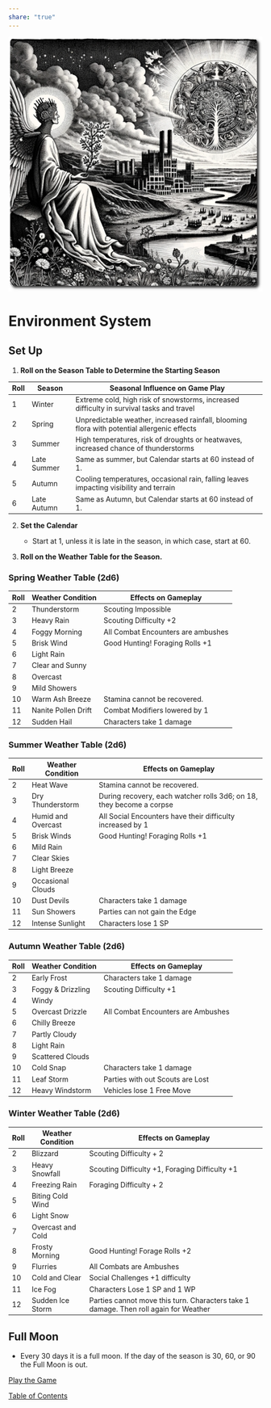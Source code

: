 ```yaml
---  
share: "true"  
---  
```

  
  
![environment-system](./environment-system.png)  
  
# Environment System  
  
## Set Up  
  
1. **Roll on the Season Table to Determine the Starting Season**  
  
| Roll | Season | Seasonal Influence on Game Play |  
| ---- | ---- | ---- |  
| 1 | Winter | Extreme cold, high risk of snowstorms, increased difficulty in survival tasks and travel |  
| 2 | Spring | Unpredictable weather, increased rainfall, blooming flora with potential allergenic effects |  
| 3 | Summer | High temperatures, risk of droughts or heatwaves, increased chance of thunderstorms |  
| 4 | Late Summer | Same as summer, but Calendar starts at 60 instead of 1. |  
| 5 | Autumn | Cooling temperatures, occasional rain, falling leaves impacting visibility and terrain |  
| 6 | Late Autumn | Same as Autumn, but Calendar starts at 60 instead of 1. |  
  
2. **Set the Calendar**  
   - Start at 1, unless it is late in the season, in which case, start at 60.  
  
3. **Roll on the Weather Table for the Season.**  
  
### Spring Weather Table (2d6)  
  
   | Roll | Weather Condition | Effects on Gameplay                       |  
   |------|-------------------|-------------------------------------------|  
   | 2    | Thunderstorm      | Scouting Impossible                       |  
   | 3    | Heavy Rain        | Scouting Difficulty +2                    |  
   | 4    | Foggy Morning     | All Combat Encounters are ambushes        |  
   | 5    | Brisk Wind        | Good Hunting! Foraging Rolls +1           |  
   | 6    | Light Rain        |                                           |  
   | 7    | Clear and Sunny   |                                           |  
   | 8    | Overcast          |                                           |  
   | 9    | Mild Showers      |          |  
   | 10   | Warm Ash Breeze       | Stamina cannot be recovered.                                           |  
   | 11   | Nanite Pollen Drift| Combat Modifiers lowered by 1            |  
   | 12   | Sudden Hail       | Characters take 1 damage                  |  
  
### Summer Weather Table (2d6)  
  
   | Roll | Weather Condition | Effects on Gameplay                                        |  
   |------|-------------------|------------------------------------------------------------|  
   | 2    | Heat Wave         | Stamina cannot be recovered.       |  
   | 3    | Dry Thunderstorm  | During recovery, each watcher rolls 3d6; on 18, they become a corpse   |  
   | 4    | Humid and Overcast| All Social Encounters have their difficulty increased by 1      |  
   | 5    | Brisk Winds       | Good Hunting! Foraging Rolls +1                            |  
   | 6    | Mild Rain         |                                                            |  
   | 7    | Clear Skies       |                                                            |  
   | 8    | Light Breeze      |                                                            |  
   | 9    | Occasional Clouds |                                                            |  
   | 10   | Dust Devils       | Characters take 1 damage                                   |  
   | 11   | Sun Showers       | Parties can not gain the Edge                          |  
   | 12   | Intense Sunlight  | Characters lose 1 SP                                |  
  
### Autumn Weather Table (2d6)  
  
   | Roll | Weather Condition | Effects on Gameplay                       |  
   |------|-------------------|-------------------------------------------|  
   | 2    | Early Frost       | Characters take 1 damage                  |  
   | 3    | Foggy & Drizzling | Scouting Difficulty +1                    |  
   | 4    | Windy             |                                           |  
   | 5    | Overcast Drizzle  | All Combat Encounters are Ambushes        |  
   | 6    | Chilly Breeze     |                                           |  
   | 7    | Partly Cloudy     |                                           |  
   | 8    | Light Rain        |                                           |  
   | 9    | Scattered Clouds  |                                           |  
   | 10   | Cold Snap         | Characters take 1 damage                  |  
   | 11   | Leaf Storm        | Parties with out Scouts are Lost                                          |  
   | 12   | Heavy Windstorm   | Vehicles lose 1 Free Move                                          |  
  
### Winter Weather Table (2d6)  
  
   | Roll | Weather Condition  | Effects on Gameplay                                        |  
   |------|--------------------|------------------------------------------------------------|  
   | 2    | Blizzard           | Scouting Difficulty + 2        |  
   | 3    | Heavy Snowfall     | Scouting Difficulty +1, Foraging Difficulty +1             |  
   | 4    | Freezing Rain      | Foraging Difficulty + 2                                      |  
   | 5    | Biting Cold Wind   |                                                            |  
   | 6    | Light Snow         |                                                            |  
   | 7    | Overcast and Cold  |                                                            |  
   | 8    | Frosty Morning     | Good Hunting! Forage Rolls +2                              |  
   | 9    | Flurries           | All Combats are Ambushes                                   |  
   | 10   | Cold and Clear     | Social Challenges +1 difficulty                                       |  
   | 11   | Ice Fog            | Characters Lose 1 SP and 1 WP                                                           |  
   | 12   | Sudden Ice Storm   | Parties cannot move this turn. Characters take 1 damage. Then roll again for Weather |  
  
## Full Moon  
  
- Every 30 days it is a full moon. If the day of the season is 30, 60, or 90 the Full Moon is out.  
  
[Play the Game](./Play%20the%20Game.html)  
  
[Table of Contents](./Table%20of%20Contents.html)